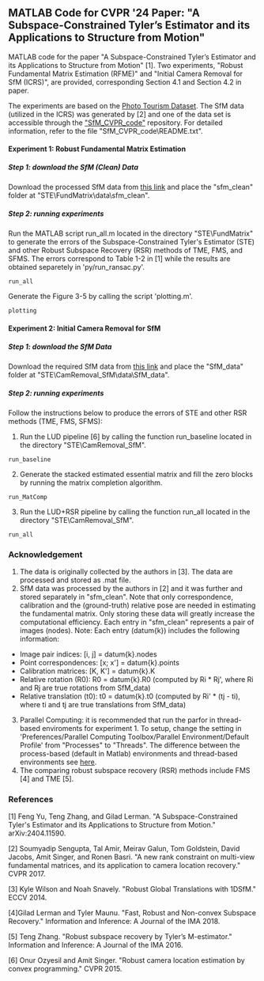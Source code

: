 ## MATLAB Code for CVPR '24 Paper: "A Subspace-Constrained Tyler’s Estimator and its Applications to Structure from Motion" 

MATLAB code for the paper "A Subspace-Constrained Tyler’s Estimator and its Applications to Structure from Motion" [1]. Two experiments, "Robust Fundamental Matrix Estimation (RFME)" and "Initial Camera Removal for SfM (ICRS)", are provided, corresponding Section 4.1 and Section 4.2 in paper. 

The experiments are based on the [Photo Tourism Dataset](https://www.cs.cornell.edu/projects/1dsfm/). The SfM data (utilized in the ICRS) was generated by [2] and one of the data set is accessible through the ["SfM_CVPR_code"](https://www.cs.unc.edu/~ronisen/SfM_CVPR2017_code.zip) repository. For detailed information, refer to the file "SfM_CVPR_code\README.txt". 

#### Experiment 1: Robust Fundamental Matrix Estimation

##### Step 1: download the SfM (Clean) Data
Download the processed SfM data from [this link](https://drive.google.com/file/d/1-nj44wLfFfZA8gu9fHxok6iLTGTbILUM/view?usp=sharing) and place the "sfm_clean" folder at "STE\FundMatrix\data\sfm_clean".

##### Step 2: running experiments
Run the MATLAB script run_all.m located in the directory "STE\FundMatrix" to generate the errors of the Subspace-Constrained Tyler's Estimator (STE) and other Robust Subspace Recovery (RSR) methods of TME, FMS, and SFMS. The errors correspond to Table 1-2 in [1] while the results are obtained separetely in 'py/run_ransac.py'. 

```
run_all
```
Generate the Figure 3-5 by calling the script 'plotting.m'.
```
plotting
```

#### Experiment 2: Initial Camera Removal for SfM

##### Step 1: download the  SfM Data
Download the required SfM data from [this link](https://drive.google.com/file/d/1-uOciycEpK04Sf_gxhs_qet1VivL05Xw/view?usp=sharing) and place the "SfM_data" folder at "STE\CamRemoval_SfM\data\SfM_data".

##### Step 2: running experiments
Follow the instructions below to produce the errors of STE and other RSR methods (TME, FMS, SFMS):
1. Run the LUD pipeline [6] by calling the function run_baseline located in the directory "STE\CamRemoval_SfM".
```
run_baseline
```
2. Generate the stacked estimated essential matrix and fill the zero blocks by running the matrix completion algorithm.
```
run_MatComp
```
3. Run the LUD+RSR pipeline by calling the function run_all located in the directory "STE\CamRemoval_SfM".
```
run_all
```

### Acknowledgement
1. The data is originally collected by the authors in [3]. The data are processed and stored as .mat file. 
2. SfM data was processed by the authors in [2] and it was further and stored separately in "sfm_clean". Note that only correspondence, calibration and the (ground-truth) relative pose are needed in estimating the fundamental matrix. Only storing these data will greatly increase the computational efficiency. Each entry in "sfm_clean" represents a pair of images (nodes). 
Note: Each entry (datum{k}) includes the following information:
- Image pair indices: [i, j] = datum{k}.nodes
- Point correspondences: [x; x'] = datum{k}.points
- Calibration matrices: [K, K'] = datum{k}.K
- Relative rotation (R0): R0 = datum{k}.R0 (computed by Ri * Rj', where Ri and Rj are true rotations from SfM_data)
- Relative translation (t0): t0 = datum{k}.t0 (computed by Ri' * (tj - ti), where ti and tj are true translations from SfM_data)
3. Parallel Computing: it is recommended that run the parfor in thread-based enviroments for experiment 1. To setup, change the setting in 'Preferences/Parallel Computing Toolbox/Parallel Environment/Default Profile' from "Processes" to "Threads".
The difference between the process-based (default in Matlab) environments and thread-based environments see [here](https://www.mathworks.com/help/parallel-computing/choose-between-thread-based-and-process-based-environments.html#mw_6bbf0761-74c0-404e-9db6-77b82c7c138c). 
4. The comparing robust subspace recovery (RSR) methods include FMS [4] and TME [5].



### References
[1] Feng Yu, Teng Zhang, and Gilad Lerman. "A Subspace-Constrained Tyler's Estimator and its Applications to Structure from Motion." arXiv:2404.11590.

[2] Soumyadip Sengupta, Tal Amir, Meirav Galun, Tom Goldstein, David Jacobs, Amit Singer, and Ronen Basri. "A new rank constraint on multi-view fundamental matrices, and its application to camera location recovery." CVPR 2017.

[3] Kyle Wilson and Noah Snavely. "Robust Global Translations with 1DSfM." ECCV 2014. 

[4]Gilad Lerman and Tyler Maunu. "Fast, Robust and Non-convex Subspace Recovery." Information and Inference: A Journal of the IMA 2018.

[5] Teng Zhang. "Robust subspace recovery by Tyler’s M-estimator." Information and Inference: A Journal of the IMA 2016.

[6] Onur Ozyesil and Amit Singer. "Robust camera location estimation by convex programming." CVPR 2015.